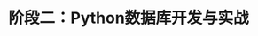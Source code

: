 <!--
 * @Description: 
 * @Author: neozhang
 * @Date: 2022-04-06 22:03:07
 * @LastEditors: neozhang
 * @LastEditTime: 2022-04-06 22:03:08
-->
# 阶段二：Python数据库开发与实战  


